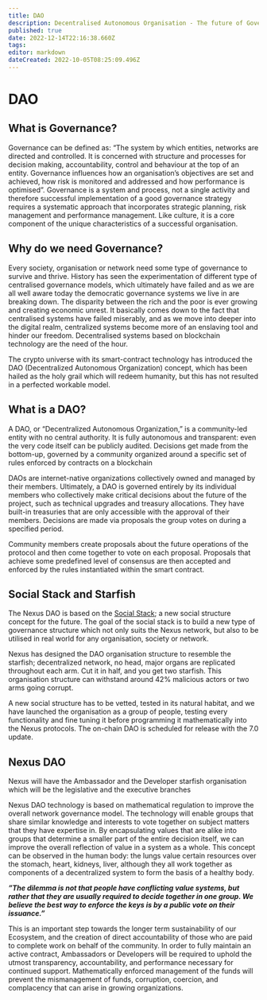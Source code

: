 ```yaml
---
title: DAO
description: Decentralised Autonomous Organisation - The future of Governance
published: true
date: 2022-12-14T22:16:38.660Z
tags: 
editor: markdown
dateCreated: 2022-10-05T08:25:09.496Z
---
```


# DAO

## What is Governance?

Governance can be defined as: “The system by which entities, networks are directed and controlled. It is concerned with structure and processes for decision making, accountability, control and behaviour at the top of an entity. Governance influences how an organisation’s objectives are set and achieved, how risk is monitored and addressed and how performance is optimised”. Governance is a system and process, not a single activity and therefore successful implementation of a good governance strategy requires a systematic approach that incorporates strategic planning, risk management and performance management. Like culture, it is a core component of the unique characteristics of a successful organisation.

## Why do we need Governance?

Every society, organisation or network need some type of governance to survive and thrive. History has seen the experimentation of different type of centralised governance models, which ultimately have failed and as we are all well aware today the democratic governance systems we live in are breaking down. The disparity between the rich and the poor is ever growing and creating  economic unrest. It basically comes down to the fact that centralised systems have failed miserably, and as we move into deeper into the digital realm, centralized systems become more of an enslaving tool and hinder our freedom. Decentralised systems based on blockchain technology are the need of the hour.

The crypto universe with its smart-contract technology has introduced the DAO (Decentralized Autonomous Organization) concept, which has been hailed as the holy grail which will redeem humanity, but this has not resulted in a perfected workable model.

## What is a DAO?

A DAO, or “Decentralized Autonomous Organization,” is a community-led entity with no central authority. It is fully autonomous and transparent: even the very code itself can be publicly audited. Decisions get made from the bottom-up, governed by a community organized around a specific set of rules enforced by contracts on a blockchain

DAOs are internet-native organizations collectively owned and managed by their members. Ultimately, a DAO is governed entirely by its individual members who collectively make critical decisions about the future of the project, such as technical upgrades and treasury allocations. They have built-in treasuries that are only accessible with the approval of their members. Decisions are made via proposals the group votes on during a specified period.

Community members create proposals about the future operations of the protocol and then come together to vote on each proposal. Proposals that achieve some predefined level of consensus are then accepted and enforced by the rules instantiated within the smart contract.

## Social Stack and Starfish

The Nexus DAO is based on the [Social Stack](../../technology/nexus-innovations/dao/the-social-stack.md);  a new social structure concept for the future. The goal of the social stack is to build a new type of governance structure which not only suits the Nexus network, but also to be utilised in real world for any organisation, society or network.&#x20;

Nexus has designed the DAO organisation structure to resemble the starfish; decentralized network, no head, major organs are replicated throughout each arm. Cut it in half, and you get two starfish. This organisation structure can withstand around 42% malicious actors or two arms going corrupt.

A new social structure has to be vetted, tested in its natural habitat, and we have launched the organisation as a group of people, testing every functionality and fine tuning it before programming it mathematically into the Nexus protocols. The on-chain DAO is scheduled for release with the 7.0 update.

## Nexus DAO

Nexus will have the Ambassador and the Developer starfish organisation which will be the legislative and the executive branches

Nexus DAO technology is based on mathematical regulation to improve the overall network governance model. The technology will enable groups that share similar knowledge and interests to vote together on subject matters that they have expertise in. By encapsulating values that are alike into groups that determine a smaller part of the entire decision itself, we can improve the overall reflection of value in a system as a whole. This concept can be observed in the human body: the lungs value certain resources over the stomach, heart, kidneys, liver, although they all work together as components of a decentralized system to form the basis of a healthy body.

***”The dilemma is not that people have conflicting value systems, but rather that they are usually required to decide together in one group. We believe the best way to enforce the keys is by a public vote on their issuance.”***

This is an important step towards the longer term sustainability of our Ecosystem, and the creation of direct accountability of those who are paid to complete work on behalf of the community. In order to fully maintain an active contract, Ambassadors or Developers will be required to uphold the utmost transparency, accountability, and performance necessary for continued support. Mathematically enforced management of the funds will prevent the mismanagement of funds, corruption, coercion, and complacency that can arise in growing organizations.
